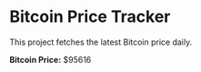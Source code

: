 # Bitcoin Price Tracker

This project fetches the latest Bitcoin price daily.

**Bitcoin Price:** $95616
